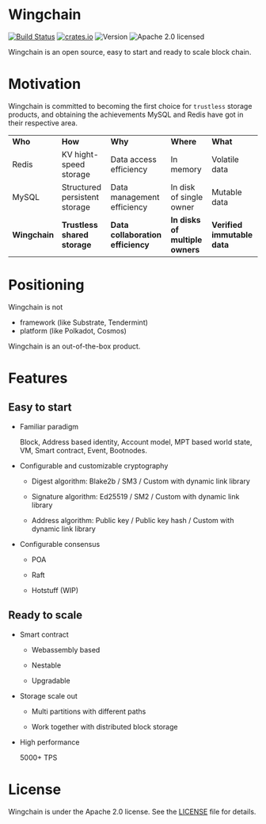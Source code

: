 # Wingchain

[![Build Status](https://api.travis-ci.org/wingchain/wingchain.svg?branch=master)](https://travis-ci.org/wingchain/wingchain)
[![crates.io](https://img.shields.io/crates/v/wingchain?label=latest)](https://crates.io/crates/wingchain)
![Version](https://img.shields.io/badge/rustc-1.50.0--nightly-brightgreen)
![Apache 2.0 licensed](https://img.shields.io/crates/l/wingchain.svg)

Wingchain is an open source, easy to start and ready to scale block chain.

# Motivation

Wingchain is committed to becoming the first choice for `trustless` storage 
products, and obtaining the achievements MySQL and Redis have got in their 
respective area.

<table>
<tr>
    <td><b>Who</b></td>
    <td><b>How</b></td>
    <td><b>Why</b></td>
    <td><b>Where</b></td>
    <td><b>What</b></td>
</tr>
<tr>
    <td>Redis</td>
    <td>KV hight-speed storage</td>
    <td>Data access efficiency</td>
    <td>In memory</td>
    <td>Volatile data</td>
</tr>
<tr>
    <td>MySQL</td>
    <td>Structured persistent storage</td>
    <td>Data management efficiency</td>
    <td>In disk of single owner</td>
    <td>Mutable data</td>
</tr>
<tr>
    <td><b>Wingchain</b></td>
    <td><b>Trustless shared storage</b></td>
    <td><b>Data collaboration efficiency</b></td>
    <td><b>In disks of multiple owners</b></td>
    <td><b>Verified immutable data</b></td>
</tr>
</table>

# Positioning

Wingchain is not
 - framework (like Substrate, Tendermint)
 - platform (like Polkadot, Cosmos)

Wingchain is an out-of-the-box product.

# Features

## Easy to start
  
- Familiar paradigm
  
  Block, Address based identity, Account model, MPT based world state, VM, 
  Smart contract, Event, Bootnodes.
    
- Configurable and customizable cryptography

    - Digest algorithm: Blake2b / SM3 / Custom with dynamic link library 

    - Signature algorithm: Ed25519 / SM2 / Custom with dynamic link library

    - Address algorithm: Public key / Public key hash / Custom with dynamic 
      link library

- Configurable consensus

    - POA
    
    - Raft
    
    - Hotstuff (WIP)
    
## Ready to scale

- Smart contract

    - Webassembly based 
    
    - Nestable
    
    - Upgradable
    
- Storage scale out

    - Multi partitions with different paths
    
    - Work together with distributed block storage
    
- High performance
    
    5000+ TPS

# License

Wingchain is under the Apache 2.0 license. See the [LICENSE](./LICENSE) 
file for details.

